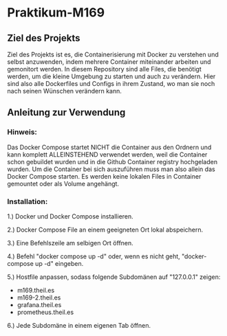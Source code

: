 # Praktikum-M169
## Ziel des Projekts
Ziel des Projekts ist es, die Containerisierung mit Docker zu verstehen und selbst anzuwenden, indem mehrere Container miteinander arbeiten und gemonitort werden. In diesem Repository sind alle Files, die benötigt werden, um die kleine Umgebung zu starten und auch zu verändern. Hier sind also alle Dockerfiles und Configs in ihrem Zustand, wo man sie noch nach seinen Wünschen verändern kann.
## Anleitung zur Verwendung
### Hinweis:
Das Docker Compose startet NICHT die Container aus den Ordnern und kann komplett ALLEINSTEHEND verwendet werden, weil die Container schon gebuildet wurden und in die Github Container registry hochgeladen wurden. Um die Container bei sich auszuführen muss man also allein das Docker Compose starten. Es werden keine lokalen Files in Container gemountet oder als Volume angehängt.

### Installation:
1.) Docker und Docker Compose installieren.

2.) Docker Compose File an einem geeigneten Ort lokal abspeichern.

3.) Eine Befehlszeile am selbigen Ort öffnen.

4.) Befehl "docker compose up -d" oder, wenn es nicht geht, "docker-compose up -d" eingeben.

5.) Hostfile anpassen, sodass folgende Subdomänen auf "127.0.0.1" zeigen:

- m169.theil.es
- m169-2.theil.es
- grafana.theil.es
- prometheus.theil.es


6.) Jede Subdomäne in einem eigenen Tab öffnen.
